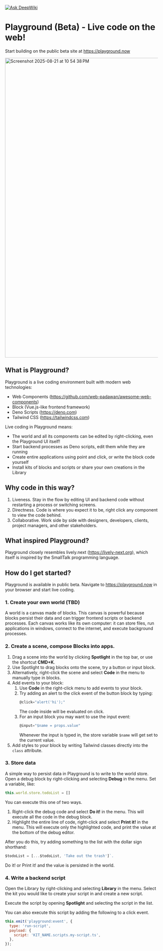[![Ask DeepWiki](https://deepwiki.com/badge.svg)](https://deepwiki.com/PlaygroundNow/Playground)

# Playground (Beta) - Live code on the web!
Start building on the public beta site at https://playground.now

<img width="1710" height="984" alt="Screenshot 2025-08-21 at 10 54 38 PM" src="https://github.com/user-attachments/assets/82d1e9e3-98aa-4e1e-9431-de8c7f91f9b1" />

## What is Playground?

Playground is a live coding environment built with modern web technologies:
- Web Components (https://github.com/web-padawan/awesome-web-components)
- Block (Vue.js-like frontend framework)
- Deno Scripts (https://deno.com)
- Tailwind CSS (https://tailwindcss.com)

Live coding in Playground means:
- The world and all its components can be edited by right-clicking, even the Playground UI itself!
- Start backend processes as Deno scripts, edit them while they are running
- Create entire applications using point and click, or write the block code yourself
- Install kits of blocks and scripts or share your own creations in the Library

## Why code in this way?

1. Liveness. Stay in the flow by editing UI and backend code without restarting a process or switching screens.
2. Directness. Code is where you expect it to be, right click any component to view the code behind.
3. Collaborative. Work side by side with designers, developers, clients, project managers, and other stakeholders.

## What inspired Playground?

Playground closely resembles lively.next (https://lively-next.org), which itself is inspired by the SmallTalk programming language.

##  How do I get started?

Playground is available in public beta. Navigate to https://playground.now in your browser and start live coding.

### 1. Create your own world (TBD)

A world is a canvas made of blocks. This canvas is powerful because blocks persist their data and can trigger frontend scripts or backend processes. Each canvas works like its own computer: it can store files, run applications in windows, connect to the internet, and execute background processes.

### 2. Create a scene, compose Blocks into apps.

1. Drag a scene into the world by clicking **Spotlight** in the top bar, or use the shortcut **CMD+K**.  
2. Use Spotlight to drag blocks onto the scene, try a button or input block.  
3. Alternatively, right-click the scene and select **Code** in the menu to manually type in blocks.  
4. Add events to your block:  
   1. Use **Code** in the right-click menu to add events to your block.  
   2. Try adding an alert to the click event of the button block by typing:  
      ```javascript
      @click="alert('hi');"
      ```  
      The code inside will be evaluated on click.  
   3. For an input block you may want to use the input event:  
      ```javascript
      @input="$name = props.value"
      ```  
      Whenever the input is typed in, the store variable `$name` will get set to the current value.  
5. Add styles to your block by writing Tailwind classes directly into the `class` attribute.

### 3. Store data

A simple way to persist data in Playground is to write to the world store. Open a debug block by right-clicking and selecting **Debug** in the menu. Set a variable, like:

```javascript
this.world.store.todoList = []
```

You can execute this one of two ways.

1. Right-click the debug code and select **Do it!** in the menu. This will execute all the code in the debug block.
2. Highlight the entire line of code, right-click and select **Print it!** in the menu. This will execute only the highlighted code, and print the value at the bottom of the debug editor.

After you do this, try adding something to the list with the dollar sign shorthand:

```javascript
$todoList = [...$todoList, 'Take out the trash']`.
```

Do it! or Print it! and the value is persisted in the world.

### 4. Write a backend script

Open the Library by right-clicking and selecting **Library** in the menu. Select the kit you would like to create your script in and create a new script.

Execute the script by opening **Spotlight** and selecting the script in the list.

You can also execute this script by adding the following to a click event.

```javascript
this.emit('playground:event', {
  type: 'run-script',
  payload: {
    script: 'KIT_NAME.scripts.my-script.ts',
  },
});
```
